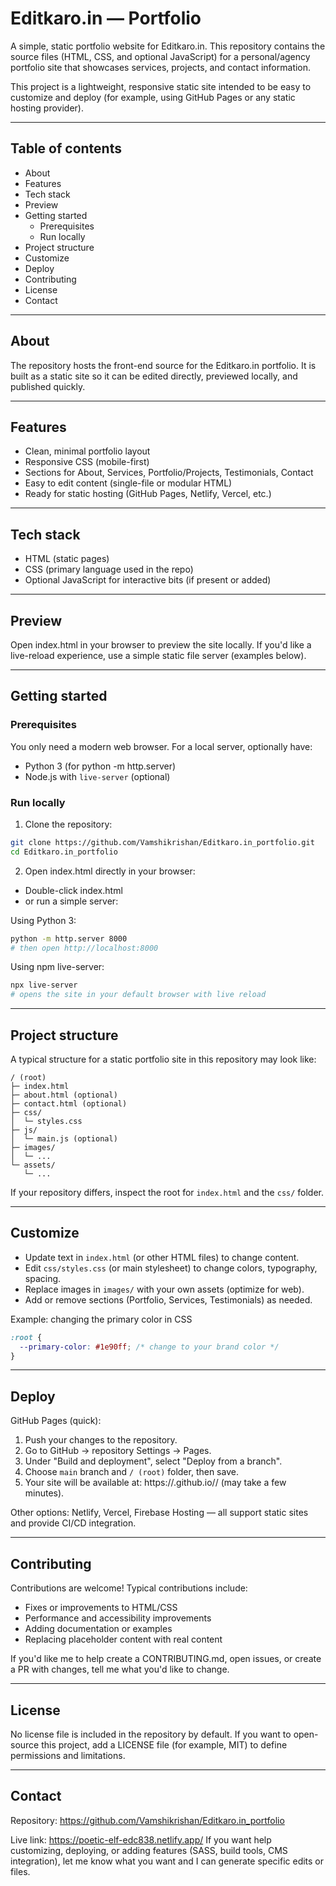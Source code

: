 # Editkaro.in — Portfolio

A simple, static portfolio website for Editkaro.in. This repository contains the source files (HTML, CSS, and optional JavaScript) for a personal/agency portfolio site that showcases services, projects, and contact information.

This project is a lightweight, responsive static site intended to be easy to customize and deploy (for example, using GitHub Pages or any static hosting provider).

---

## Table of contents

- About
- Features
- Tech stack
- Preview
- Getting started
  - Prerequisites
  - Run locally
- Project structure
- Customize
- Deploy
- Contributing
- License
- Contact

---

## About

The repository hosts the front-end source for the Editkaro.in portfolio. It is built as a static site so it can be edited directly, previewed locally, and published quickly.

---

## Features

- Clean, minimal portfolio layout
- Responsive CSS (mobile-first)
- Sections for About, Services, Portfolio/Projects, Testimonials, Contact
- Easy to edit content (single-file or modular HTML)
- Ready for static hosting (GitHub Pages, Netlify, Vercel, etc.)

---

## Tech stack

- HTML (static pages)
- CSS (primary language used in the repo)
- Optional JavaScript for interactive bits (if present or added)

---

## Preview

Open index.html in your browser to preview the site locally. If you'd like a live-reload experience, use a simple static file server (examples below).

---

## Getting started

### Prerequisites

You only need a modern web browser. For a local server, optionally have:

- Python 3 (for python -m http.server)
- Node.js with `live-server` (optional)

### Run locally

1. Clone the repository:

```bash
git clone https://github.com/Vamshikrishan/Editkaro.in_portfolio.git
cd Editkaro.in_portfolio
```

2. Open index.html directly in your browser:

- Double-click index.html
- or run a simple server:

Using Python 3:

```bash
python -m http.server 8000
# then open http://localhost:8000
```

Using npm live-server:

```bash
npx live-server
# opens the site in your default browser with live reload
```

---

## Project structure

A typical structure for a static portfolio site in this repository may look like:

```
/ (root)
├─ index.html
├─ about.html (optional)
├─ contact.html (optional)
├─ css/
│  └─ styles.css
├─ js/
│  └─ main.js (optional)
├─ images/
│  └─ ...
└─ assets/
   └─ ...
```

If your repository differs, inspect the root for `index.html` and the `css/` folder.

---

## Customize

- Update text in `index.html` (or other HTML files) to change content.
- Edit `css/styles.css` (or main stylesheet) to change colors, typography, spacing.
- Replace images in `images/` with your own assets (optimize for web).
- Add or remove sections (Portfolio, Services, Testimonials) as needed.

Example: changing the primary color in CSS

```css
:root {
  --primary-color: #1e90ff; /* change to your brand color */
}
```

---

## Deploy

GitHub Pages (quick):

1. Push your changes to the repository.
2. Go to GitHub → repository Settings → Pages.
3. Under "Build and deployment", select "Deploy from a branch".
4. Choose `main` branch and `/ (root)` folder, then save.
5. Your site will be available at: https://<your-username>.github.io/<repo-name>/ (may take a few minutes).

Other options: Netlify, Vercel, Firebase Hosting — all support static sites and provide CI/CD integration.

---

## Contributing

Contributions are welcome! Typical contributions include:

- Fixes or improvements to HTML/CSS
- Performance and accessibility improvements
- Adding documentation or examples
- Replacing placeholder content with real content

If you'd like me to help create a CONTRIBUTING.md, open issues, or create a PR with changes, tell me what you'd like to change.

---

## License

No license file is included in the repository by default. If you want to open-source this project, add a LICENSE file (for example, MIT) to define permissions and limitations.

---

## Contact

Repository: https://github.com/Vamshikrishan/Editkaro.in_portfolio

Live link: https://poetic-elf-edc838.netlify.app/
If you want help customizing, deploying, or adding features (SASS, build tools, CMS integration), let me know what you want and I can generate specific edits or files.

